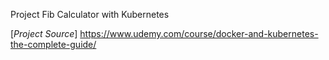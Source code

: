 Project Fib Calculator with Kubernetes

[*Project Source*] https://www.udemy.com/course/docker-and-kubernetes-the-complete-guide/
